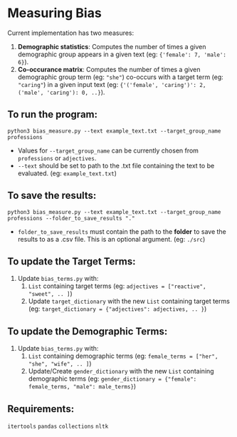 # Measuring Bias

Current implementation has two measures:
1. **Demographic statistics**: Computes the number of times a given demographic group appears in a given text (eg: `{'female': 7, 'male': 6}`).
2. **Co-occurance matrix**: Computes the number of times a given demographic group term (eg: `"she"`) co-occurs with a target term (eg: `"caring"`) in a given input text (eg: `{'('female', 'caring')': 2, ('male', 'caring'): 0, ..}`).

## To run the program:

`python3 bias_measure.py --text example_text.txt --target_group_name professions`

- Values for `--target_group_name` can be currently chosen from `professions` or `adjectives`. 
- `--text` should be set to path to the .txt file containing the text to be evaluated. (eg: `example_text.txt`)

## To save the results:

`python3 bias_measure.py --text example_text.txt --target_group_name professions --folder_to_save_results "."`

- `folder_to_save_results` must contain the path to the **folder** to save the results to as a .csv file. This is an optional argument. (eg: `./src`)

## To update the Target Terms:

1. Update `bias_terms.py` with:
    1. `List` containing target terms (eg: `adjectives = ["reactive", "sweet", .. ]`)
    2. Update `target_dictionary` with the new `List` containing target terms (eg: `target_dictionary = {"adjectives": adjectives, .. }`)

## To update the Demographic Terms:

1. Update `bias_terms.py` with:
    1. `List` containing demographic terms (eg: `female_terms = ["her", "she", "wife", .. ]`)
    2. Update/Create `gender_dictionary` with the new `List` containing demographic terms (eg: `gender_dictionary = {"female": female_terms, "male": male_terms}`)

## Requirements:
`itertools`
`pandas`
`collections`
`nltk`
